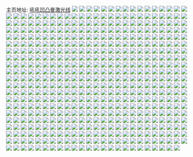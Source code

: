 主页地址: [吼吼凹凸曼激光线](https://weibo.com/u/3820528351) 
![](https://wx4.sinaimg.cn/mw2000/e3b8a2dfly1gfcyjfmqc9j20u0140as3.jpg) 
![](https://wx4.sinaimg.cn/mw2000/e3b8a2dfly1gfbziqoup2g20u00u0h3o.jpg) 
![](https://wx4.sinaimg.cn/mw2000/e3b8a2dfly1gf9d8iaie2j22c62c0hdv.jpg) 
![](https://wx4.sinaimg.cn/mw2000/e3b8a2dfly1gf9d8jh91bj22c02bzkjl.jpg) 
![](https://wx4.sinaimg.cn/mw2000/e3b8a2dfly1gf9d8lx2hxj22c02c04qr.jpg) 
![](https://wx4.sinaimg.cn/mw2000/e3b8a2dfly1gf65b2re4qj20sg0vk782.jpg) 
![](https://wx4.sinaimg.cn/mw2000/e3b8a2dfly1gf3v621fetj20u10u0k46.jpg) 
![](https://wx4.sinaimg.cn/mw2000/e3b8a2dfly1gf3v62khpij20u30u01bj.jpg) 
![](https://wx4.sinaimg.cn/mw2000/e3b8a2dfly1gf3v6340isj20u10u04c5.jpg) 
![](https://wx4.sinaimg.cn/mw2000/e3b8a2dfly1gf3v63ihs5j20u00u1dsb.jpg) 
![](https://wx4.sinaimg.cn/mw2000/e3b8a2dfly1gf3v641lw8j20u00u07ir.jpg) 
![](https://wx4.sinaimg.cn/mw2000/e3b8a2dfly1gf3v64m8k8j20u10u04a5.jpg) 
![](https://wx4.sinaimg.cn/mw2000/e3b8a2dfly1gf3v652xbmj20u00u113r.jpg) 
![](https://wx4.sinaimg.cn/mw2000/e3b8a2dfly1gf3v65h7qjj20u30u0432.jpg) 
![](https://wx4.sinaimg.cn/mw2000/e3b8a2dfly1gf3v61mcxcj20u00u1aik.jpg) 
![](https://wx4.sinaimg.cn/mw2000/e3b8a2dfly1gf0cq295exj22c03407wi.jpg) 
![](https://wx4.sinaimg.cn/mw2000/e3b8a2dfly1gez5yf8qkjj22c0340x6q.jpg) 
![](https://wx4.sinaimg.cn/mw2000/e3b8a2dfly1gez5ykjdqbj22c0340qv6.jpg) 
![](https://wx4.sinaimg.cn/mw2000/e3b8a2dfly1gez5yrge7tj23402c01l0.jpg) 
![](https://wx4.sinaimg.cn/mw2000/e3b8a2dfly1gez5z8drx3j23402c0x6s.jpg) 
![](https://wx4.sinaimg.cn/mw2000/e3b8a2dfly1gez5zkypqvj23402c01l2.jpg) 
![](https://wx4.sinaimg.cn/mw2000/e3b8a2dfly1gez6099k9gj23402c0x6t.jpg) 
![](https://wx4.sinaimg.cn/mw2000/e3b8a2dfly1gez60drjiij23402c0hdu.jpg) 
![](https://wx4.sinaimg.cn/mw2000/e3b8a2dfly1gez5ybkmomj23402c0qv7.jpg) 
![](https://wx4.sinaimg.cn/mw2000/e3b8a2dfly1gez60kq865j22ss23gqv5.jpg) 
![](https://wx4.sinaimg.cn/mw2000/e3b8a2dfly1gevwmp4azlj22c0340hdv.jpg) 
![](https://wx4.sinaimg.cn/mw2000/e3b8a2dfly1gevwms30lbj22c033yb2b.jpg) 
![](https://wx4.sinaimg.cn/mw2000/e3b8a2dfly1gevwmw36zhj22c0340nph.jpg) 
![](https://wx4.sinaimg.cn/mw2000/e3b8a2dfly1gevwmziln7j23402c0npf.jpg) 
![](https://wx4.sinaimg.cn/mw2000/e3b8a2dfly1gevwn2w0gxj23402c0kjo.jpg) 
![](https://wx4.sinaimg.cn/mw2000/e3b8a2dfly1gevwn63x5aj23402c0npf.jpg) 
![](https://wx4.sinaimg.cn/mw2000/e3b8a2dfly1geuihoutkvj227q308e81.jpg) 
![](https://wx4.sinaimg.cn/mw2000/e3b8a2dfly1geuihse1d8j21xq2ky7wi.jpg) 
![](https://wx4.sinaimg.cn/mw2000/e3b8a2dfly1geuihu7wq2j220y2p94qp.jpg) 
![](https://wx4.sinaimg.cn/mw2000/e3b8a2dfly1geuihxcj15j23402c0e82.jpg) 
![](https://wx4.sinaimg.cn/mw2000/e3b8a2dfly1geuihnf8huj21kw16oh43.jpg) 
![](https://wx4.sinaimg.cn/mw2000/e3b8a2dfly1geuihqvb87j23402c0kjm.jpg) 
![](https://wx4.sinaimg.cn/mw2000/e3b8a2dfgy1getoggyof9j21400u0wpw.jpg) 
![](https://wx4.sinaimg.cn/mw2000/e3b8a2dfgy1getogg79hwj21400u0gyd.jpg) 
![](https://wx4.sinaimg.cn/mw2000/e3b8a2dfgy1getogi3bx1j21400u0qdb.jpg) 
![](https://wx4.sinaimg.cn/mw2000/e3b8a2dfgy1getogj3k67j21400u0tl2.jpg) 
![](https://wx4.sinaimg.cn/mw2000/e3b8a2dfly1geq0bl99j4j23402c0u0x.jpg) 
![](https://wx4.sinaimg.cn/mw2000/e3b8a2dfly1geldxes1slj21400u0dyt.jpg) 
![](https://wx4.sinaimg.cn/mw2000/e3b8a2dfly1geldxf59sxj21400u0489.jpg) 
![](https://wx4.sinaimg.cn/mw2000/e3b8a2dfly1geldxfijnaj21430u0qk0.jpg) 
![](https://wx4.sinaimg.cn/mw2000/e3b8a2dfly1geldxecscpj21400u04c7.jpg) 
![](https://wx4.sinaimg.cn/mw2000/e3b8a2dfly1geldxgbuxcj20u0140dqh.jpg) 
![](https://wx4.sinaimg.cn/mw2000/e3b8a2dfly1geldxgs2u2j21400u04cx.jpg) 
![](https://wx4.sinaimg.cn/mw2000/e3b8a2dfly1geldxhq1iij21400u0neq.jpg) 
![](https://wx4.sinaimg.cn/mw2000/e3b8a2dfly1geldxidc8rj21400u0zwb.jpg) 
![](https://wx4.sinaimg.cn/mw2000/e3b8a2dfly1geldxjnt2ij21400u0tli.jpg) 
![](https://wx4.sinaimg.cn/mw2000/e3b8a2dfly1gegsfjplw6j211t11t1kx.jpg) 
![](https://wx4.sinaimg.cn/mw2000/e3b8a2dfly1gegsfwu6pbj20u00u0kjl.jpg) 
![](https://wx4.sinaimg.cn/mw2000/e3b8a2dfly1gegsfo2xpqj22c62c07wj.jpg) 
![](https://wx4.sinaimg.cn/mw2000/e3b8a2dfly1geflawzik0j21s035snpe.jpg) 
![](https://wx4.sinaimg.cn/mw2000/e3b8a2dfly1geflb0jd6rj21s035shdu.jpg) 
![](https://wx4.sinaimg.cn/mw2000/e3b8a2dfly1geflb40z20j21s035snpe.jpg) 
![](https://wx4.sinaimg.cn/mw2000/e3b8a2dfly1geflb5v5esj23402c01kx.jpg) 
![](https://wx4.sinaimg.cn/mw2000/e3b8a2dfly1geflb807poj22c21r17pu.jpg) 
![](https://wx4.sinaimg.cn/mw2000/e3b8a2dfly1geflb9jxwtj23402c01kx.jpg) 
![](https://wx4.sinaimg.cn/mw2000/e3b8a2dfly1geflbbw3lbj21s035su0x.jpg) 
![](https://wx4.sinaimg.cn/mw2000/e3b8a2dfly1geflbewc2bj21s035s7wi.jpg) 
![](https://wx4.sinaimg.cn/mw2000/e3b8a2dfly1geflasy61hj21s035se81.jpg) 
![](https://wx4.sinaimg.cn/mw2000/e3b8a2dfly1gee9bkirohj20u00u0160.jpg) 
![](https://wx4.sinaimg.cn/mw2000/e3b8a2dfgy1gdzejfx0v5j21400u0tj2.jpg) 
![](https://wx4.sinaimg.cn/mw2000/e3b8a2dfgy1gdzejgf2wzj21400u04eg.jpg) 
![](https://wx4.sinaimg.cn/mw2000/e3b8a2dfgy1gdzejgqnt1j21400u0wpn.jpg) 
![](https://wx4.sinaimg.cn/mw2000/e3b8a2dfgy1gdzejhddfhj21400u0gzc.jpg) 
![](https://wx4.sinaimg.cn/mw2000/e3b8a2dfgy1gdzejif70uj20u00u0k0p.jpg) 
![](https://wx4.sinaimg.cn/mw2000/e3b8a2dfgy1gdzejj00y8j20u0140k70.jpg) 
![](https://wx4.sinaimg.cn/mw2000/e3b8a2dfgy1gdzejje3o1j20u0142gyz.jpg) 
![](https://wx4.sinaimg.cn/mw2000/e3b8a2dfgy1gdzejjpsh0j21400u0k0w.jpg) 
![](https://wx4.sinaimg.cn/mw2000/e3b8a2dfgy1gdzejk292uj20u0142gwl.jpg) 
![](https://wx4.sinaimg.cn/mw2000/e3b8a2dfgy1gdzejkkwemj21400u0ait.jpg) 
![](https://wx4.sinaimg.cn/mw2000/e3b8a2dfly1gdtr42c2r7j20yi22o15r.jpg) 
![](https://wx4.sinaimg.cn/mw2000/e3b8a2dfly1gdq624rai1j21yo19s7wk.jpg) 
![](https://wx4.sinaimg.cn/mw2000/e3b8a2dfly1gdq627foa1j22ae1e0e85.jpg) 
![](https://wx4.sinaimg.cn/mw2000/e3b8a2dfly1gdj20q7qp0j22bc3344qp.jpg) 
![](https://wx4.sinaimg.cn/mw2000/e3b8a2dfly1gdj20rtilmj22bc3344qp.jpg) 
![](https://wx4.sinaimg.cn/mw2000/e3b8a2dfly1gdj20soo1hj22bc3341kx.jpg) 
![](https://wx4.sinaimg.cn/mw2000/e3b8a2dfly1gdj20tuf3rj22bc3344qp.jpg) 
![](https://wx4.sinaimg.cn/mw2000/e3b8a2dfly1gdj20pdbrwj22bc3341kx.jpg) 
![](https://wx4.sinaimg.cn/mw2000/e3b8a2dfly1gdj20uwuibj22bc3344qp.jpg) 
![](https://wx4.sinaimg.cn/mw2000/e3b8a2dfly1gdj20vv453j22bc3341kx.jpg) 
![](https://wx4.sinaimg.cn/mw2000/e3b8a2dfly1gdj20x6ux3j22bc3344qp.jpg) 
![](https://wx4.sinaimg.cn/mw2000/e3b8a2dfly1gdj20y6mrvj22bc3344qp.jpg) 
![](https://wx4.sinaimg.cn/mw2000/e3b8a2dfly1gdj2103ex6j22bc3334qp.jpg) 
![](https://wx4.sinaimg.cn/mw2000/e3b8a2dfly1gdgxcia900j21yg2lvu0x.jpg) 
![](https://wx4.sinaimg.cn/mw2000/e3b8a2dfly1gdecv8i1ifj21r2340b2a.jpg) 
![](https://wx4.sinaimg.cn/mw2000/e3b8a2dfly1gdecv9z5qvj21r2340u0x.jpg) 
![](https://wx4.sinaimg.cn/mw2000/e3b8a2dfly1gdeb4pbkm9j20u01vitlj.jpg) 
![](https://wx4.sinaimg.cn/mw2000/e3b8a2dfly1gdeb4olum7j20yi1jyx19.jpg) 
![](https://wx4.sinaimg.cn/mw2000/e3b8a2dfly1gdb5if5sp9j22c0340x6q.jpg) 
![](https://wx4.sinaimg.cn/mw2000/e3b8a2dfly1gdb5ige8knj22801o0kh3.jpg) 
![](https://wx4.sinaimg.cn/mw2000/e3b8a2dfly1gd8cosu7dtj22dq2dqhdt.jpg) 
![](https://wx4.sinaimg.cn/mw2000/e3b8a2dfly1gd1w1f9277j20yi10ytvf.jpg) 
![](https://wx4.sinaimg.cn/mw2000/e3b8a2dfly1gcycnef6igj21c00u01l1.jpg) 
![](https://wx4.sinaimg.cn/mw2000/e3b8a2dfly1gcrfcles4dj20yi1k6k1h.jpg) 
![](https://wx4.sinaimg.cn/mw2000/e3b8a2dfly1gcrfcluf74j20yi1k5akj.jpg) 
![](https://wx4.sinaimg.cn/mw2000/e3b8a2dfly1gcrfcm71jtj216o1xdqni.jpg) 
![](https://wx4.sinaimg.cn/mw2000/e3b8a2dfly1gcqcimbqgnj21kw11x7wh.jpg) 
![](https://wx4.sinaimg.cn/mw2000/e3b8a2dfly1gcowfy0np4j21b92c0tyf.jpg) 
![](https://wx4.sinaimg.cn/mw2000/e3b8a2dfly1gcowfz5rx2j22lw4moqv6.jpg) 
![](https://wx4.sinaimg.cn/mw2000/e3b8a2dfly1gcowg0746oj21r2340x6p.jpg) 
![](https://wx4.sinaimg.cn/mw2000/e3b8a2dfly1gcowg18g4dj21r2340npd.jpg) 
![](https://wx4.sinaimg.cn/mw2000/e3b8a2dfly1gcowg2l1f4j21o0280hdu.jpg) 
![](https://wx4.sinaimg.cn/mw2000/e3b8a2dfly1gcowg3b5zxj21r0340u0x.jpg) 
![](https://wx4.sinaimg.cn/mw2000/e3b8a2dfly1gcowg3wvv3j21b92c0qu6.jpg) 
![](https://wx4.sinaimg.cn/mw2000/e3b8a2dfly1gcowg55ytpj21jq2r3e81.jpg) 
![](https://wx4.sinaimg.cn/mw2000/e3b8a2dfly1gcowg62p5gj21qy340x6p.jpg) 
![](https://wx4.sinaimg.cn/mw2000/e3b8a2dfly1gcmup7wztjj21q80u0tr5.jpg) 
![](https://wx4.sinaimg.cn/mw2000/e3b8a2dfly1gcmup7g80pj21q80u0ndr.jpg) 
![](https://wx4.sinaimg.cn/mw2000/e3b8a2dfly1gc9z65yxpzj22ae1e0u10.jpg) 
![](https://wx4.sinaimg.cn/mw2000/e3b8a2dfly1gc9wznzwmuj20gp09itaa.jpg) 
![](https://wx4.sinaimg.cn/mw2000/e3b8a2dfly1gc9wznr2asj20s2162jud.jpg) 
![](https://wx4.sinaimg.cn/mw2000/e3b8a2dfly1gc9r0vmxgjj20y60y6gr4.jpg) 
![](https://wx4.sinaimg.cn/mw2000/e3b8a2dfly1gc59lsbo8tj20tz0tzh96.jpg) 
![](https://wx4.sinaimg.cn/mw2000/e3b8a2dfly1gc1yl0j4ihj22c02c0qv5.jpg) 
![](https://wx4.sinaimg.cn/mw2000/e3b8a2dfly1gc1yl1cqgoj22c02c0npd.jpg) 
![](https://wx4.sinaimg.cn/mw2000/e3b8a2dfly1gc1yl2kxc3j22c02c0u0x.jpg) 
![](https://wx4.sinaimg.cn/mw2000/e3b8a2dfly1gc1yl4h376j22c02c0hdu.jpg) 
![](https://wx4.sinaimg.cn/mw2000/e3b8a2dfly1gc1yl5t2idj22c02c0npd.jpg) 
![](https://wx4.sinaimg.cn/mw2000/e3b8a2dfly1gc1ykz2i7ej22c02c0b29.jpg) 
![](https://wx4.sinaimg.cn/mw2000/e3b8a2dfly1gc1yl74k4lj22c02c0kjl.jpg) 
![](https://wx4.sinaimg.cn/mw2000/e3b8a2dfly1gc1yl80644j22c02c0qv5.jpg) 
![](https://wx4.sinaimg.cn/mw2000/e3b8a2dfly1gc1yl8t5yzj22c02c04qp.jpg) 
![](https://wx4.sinaimg.cn/mw2000/e3b8a2dfly1gbzhorfawdj20v10v1dnz.jpg) 
![](https://wx4.sinaimg.cn/mw2000/e3b8a2dfly1gbydt06y8hj20yi0efadd.jpg) 
![](https://wx4.sinaimg.cn/mw2000/e3b8a2dfly1gbydszqyexj20u00u076q.jpg) 
![](https://wx4.sinaimg.cn/mw2000/e3b8a2dfly1gbw946e6wfj20u00u0wny.jpg) 
![](https://wx4.sinaimg.cn/mw2000/e3b8a2dfly1gblqfmqjh5j208c07xweq.jpg) 
![](https://wx4.sinaimg.cn/mw2000/e3b8a2dfly1gb7mhube68j220f20fb29.jpg) 
![](https://wx4.sinaimg.cn/mw2000/e3b8a2dfly1gb7mhsvgxzj22om2omu0y.jpg) 
![](https://wx4.sinaimg.cn/mw2000/e3b8a2dfly1gb7mhwf02aj22ol2olkjn.jpg) 
![](https://wx4.sinaimg.cn/mw2000/e3b8a2dfly1gb7mhy6sydj22om2om7wi.jpg) 
![](https://wx4.sinaimg.cn/mw2000/e3b8a2dfly1gb7mhzfanbj21st1stb29.jpg) 
![](https://wx4.sinaimg.cn/mw2000/e3b8a2dfly1gb7mi0wjefj2255255kjl.jpg) 
![](https://wx4.sinaimg.cn/mw2000/e3b8a2dfly1gb7mi35jjoj22om2omqv6.jpg) 
![](https://wx4.sinaimg.cn/mw2000/e3b8a2dfly1gb7mi4jr7nj229c29c7wi.jpg) 
![](https://wx4.sinaimg.cn/mw2000/e3b8a2dfly1gb7mi5xhcvj22ot2otnpe.jpg) 
![](https://wx4.sinaimg.cn/mw2000/e3b8a2dfly1gb4krgv6mpj20dw0dwgn1.jpg) 
![](https://wx4.sinaimg.cn/mw2000/e3b8a2dfgy1gaqhm6serbj23402c0qv7.jpg) 
![](https://wx4.sinaimg.cn/mw2000/e3b8a2dfgy1gaqhm8rke2j22c0340u0z.jpg) 
![](https://wx4.sinaimg.cn/mw2000/e3b8a2dfgy1gaqhmareb2j23402c0kjn.jpg) 
![](https://wx4.sinaimg.cn/mw2000/e3b8a2dfgy1gaqhmcrqbyj23402c0e84.jpg) 
![](https://wx4.sinaimg.cn/mw2000/e3b8a2dfgy1gajhse5zn5j21zk1zku14.jpg) 
![](https://wx4.sinaimg.cn/mw2000/e3b8a2dfgy1gajhszmdr4j2286286kjo.jpg) 
![](https://wx4.sinaimg.cn/mw2000/e3b8a2dfgy1gailjsvi0bj21000o07di.jpg) 
![](https://wx4.sinaimg.cn/mw2000/e3b8a2dfgy1gagd2revfoj221j1j74qp.jpg) 
![](https://wx4.sinaimg.cn/mw2000/e3b8a2dfgy1gagd2wlpdqj23402c0npf.jpg) 
![](https://wx4.sinaimg.cn/mw2000/e3b8a2dfgy1gagd35oveaj23402c0b2a.jpg) 
![](https://wx4.sinaimg.cn/mw2000/e3b8a2dfgy1gagd2q1c8uj20yi1a1jxt.jpg) 
![](https://wx4.sinaimg.cn/mw2000/e3b8a2dfgy1gagd3ayt8zj228c2z5x6p.jpg) 
![](https://wx4.sinaimg.cn/mw2000/e3b8a2dfgy1gagd3bu9hwj20yi1a1gsl.jpg) 
![](https://wx4.sinaimg.cn/mw2000/e3b8a2dfgy1gagd2o4ydkj23402c04qr.jpg) 
![](https://wx4.sinaimg.cn/mw2000/e3b8a2dfgy1gagd3k02u0j22c0340kjo.jpg) 
![](https://wx4.sinaimg.cn/mw2000/e3b8a2dfgy1gagd3phkavj23402c0x6q.jpg) 
![](https://wx4.sinaimg.cn/mw2000/e3b8a2dfgy1gab9lz7ojoj22c02c04qp.jpg) 
![](https://wx4.sinaimg.cn/mw2000/e3b8a2dfgy1gab9m0mdj6j20fs0fvt8m.jpg) 
![](https://wx4.sinaimg.cn/mw2000/e3b8a2dfgy1gab9m6grrtj22c02c01ky.jpg) 
![](https://wx4.sinaimg.cn/mw2000/e3b8a2dfgy1gab9mlymizj22c02c0e82.jpg) 
![](https://wx4.sinaimg.cn/mw2000/e3b8a2dfgy1gab9mmwalkj20a60a6glf.jpg) 
![](https://wx4.sinaimg.cn/mw2000/e3b8a2dfgy1gab9loo9wsj22c02c0hdt.jpg) 
![](https://wx4.sinaimg.cn/mw2000/e3b8a2dfgy1gab9n3e7f3j2290290npd.jpg) 
![](https://wx4.sinaimg.cn/mw2000/e3b8a2dfgy1gab9n4dn2aj20fs0fvt8m.jpg) 
![](https://wx4.sinaimg.cn/mw2000/e3b8a2dfgy1gab9nfnc0hj21sm1smhdt.jpg) 
![](https://wx4.sinaimg.cn/mw2000/e3b8a2dfgy1ga9dzbwe1kj21a11a11it.jpg) 
![](https://wx4.sinaimg.cn/mw2000/e3b8a2dfgy1ga9dzdo5rjj219s19sx1r.jpg) 
![](https://wx4.sinaimg.cn/mw2000/e3b8a2dfgy1ga8av70xklj20rs31gqv7.jpg) 
![](https://wx4.sinaimg.cn/mw2000/e3b8a2dfgy1ga8avdky50j20rs247hdu.jpg) 
![](https://wx4.sinaimg.cn/mw2000/e3b8a2dfgy1ga8avljep7j20rs3dnhdw.jpg) 
![](https://wx4.sinaimg.cn/mw2000/e3b8a2dfgy1ga8avp0zpgj23402c0u0y.jpg) 
![](https://wx4.sinaimg.cn/mw2000/e3b8a2dfgy1ga8avrqovbj22c034q1kz.jpg) 
![](https://wx4.sinaimg.cn/mw2000/e3b8a2dfgy1ga8avuhk3tj22rk22o1ky.jpg) 
![](https://wx4.sinaimg.cn/mw2000/e3b8a2dfgy1ga8avwupc4j20rs2474qq.jpg) 
![](https://wx4.sinaimg.cn/mw2000/e3b8a2dfgy1ga8avywrcej20rs27q1ky.jpg) 
![](https://wx4.sinaimg.cn/mw2000/e3b8a2dfgy1ga8aw1966vj23402c0e82.jpg) 
![](https://wx4.sinaimg.cn/mw2000/e3b8a2dfgy1ga5y7y0ihaj21mc1mc4ha.jpg) 
![](https://wx4.sinaimg.cn/mw2000/e3b8a2dfgy1ga5y7w6kvrj21mc1mcnl5.jpg) 
![](https://wx4.sinaimg.cn/mw2000/e3b8a2dfgy1ga5hvkktk6j21mb1mb4qp.jpg) 
![](https://wx4.sinaimg.cn/mw2000/e3b8a2dfgy1ga5hvlf9w7j21mb1mbx36.jpg) 
![](https://wx4.sinaimg.cn/mw2000/e3b8a2dfgy1ga5hvji6zjj21mc1mcb02.jpg) 
![](https://wx4.sinaimg.cn/mw2000/e3b8a2dfgy1ga5hvm1oloj20yi0yi7ak.jpg) 
![](https://wx4.sinaimg.cn/mw2000/e3b8a2dfgy1g9zkhskk7fj23402c0hdv.jpg) 
![](https://wx4.sinaimg.cn/mw2000/e3b8a2dfgy1g9zkhwjpzej23402c0kjn.jpg) 
![](https://wx4.sinaimg.cn/mw2000/e3b8a2dfgy1g9zki1qspyj23402c0hdv.jpg) 
![](https://wx4.sinaimg.cn/mw2000/e3b8a2dfgy1g9zki6jk5sj23402c0e83.jpg) 
![](https://wx4.sinaimg.cn/mw2000/e3b8a2dfgy1g9zkhnx315j23402c0hdv.jpg) 
![](https://wx4.sinaimg.cn/mw2000/e3b8a2dfgy1g9zki9u5svj23402c0kjn.jpg) 
![](https://wx4.sinaimg.cn/mw2000/e3b8a2dfgy1g9s0rscq4ij227l2y47wi.jpg) 
![](https://wx4.sinaimg.cn/mw2000/e3b8a2dfgy1g9s0ruzkloj23402c0hdu.jpg) 
![](https://wx4.sinaimg.cn/mw2000/e3b8a2dfgy1g9s0rq8naoj21qi2bcnpd.jpg) 
![](https://wx4.sinaimg.cn/mw2000/e3b8a2dfgy1g9s0rxt4uqj23402c07wj.jpg) 
![](https://wx4.sinaimg.cn/mw2000/e3b8a2dfgy1g9s0rysw60j21ml17ynee.jpg) 
![](https://wx4.sinaimg.cn/mw2000/e3b8a2dfgy1g9s0s1z5quj23402c0npg.jpg) 
![](https://wx4.sinaimg.cn/mw2000/e3b8a2dfgy1g9qu3upeasj23402c0hdu.jpg) 
![](https://wx4.sinaimg.cn/mw2000/e3b8a2dfgy1g9qu3y75w6j23402c0qv6.jpg) 
![](https://wx4.sinaimg.cn/mw2000/e3b8a2dfgy1g9qu4b526kj23402c0npe.jpg) 
![](https://wx4.sinaimg.cn/mw2000/e3b8a2dfgy1g9qu4il0lwj23402c0npe.jpg) 
![](https://wx4.sinaimg.cn/mw2000/e3b8a2dfgy1g9qu3rp2amj23402c0qv5.jpg) 
![](https://wx4.sinaimg.cn/mw2000/e3b8a2dfgy1g9qu4o3hvij23402c0b2b.jpg) 
![](https://wx4.sinaimg.cn/mw2000/e3b8a2dfgy1g9qu4wbnc6j23402c0hdu.jpg) 
![](https://wx4.sinaimg.cn/mw2000/e3b8a2dfgy1g9qu52p2u0j23402c07wi.jpg) 
![](https://wx4.sinaimg.cn/mw2000/e3b8a2dfgy1g9qu5ay3kij23402c04qr.jpg) 
![](https://wx4.sinaimg.cn/mw2000/e3b8a2dfgy1g9ogefklqhj22c0340x6r.jpg) 
![](https://wx4.sinaimg.cn/mw2000/e3b8a2dfgy1g9ogehdid9j228r2zoe81.jpg) 
![](https://wx4.sinaimg.cn/mw2000/e3b8a2dfgy1g9ly5btglvj217y1mle3h.jpg) 
![](https://wx4.sinaimg.cn/mw2000/e3b8a2dfgy1g9hmhvwj8mj23402c0b2a.jpg) 
![](https://wx4.sinaimg.cn/mw2000/e3b8a2dfgy1g9hmhzly2aj22c0340hdu.jpg) 
![](https://wx4.sinaimg.cn/mw2000/e3b8a2dfgy1g9hmi1vtz6j23402bv1ky.jpg) 
![](https://wx4.sinaimg.cn/mw2000/e3b8a2dfgy1g9hmi938tlj23402bsqvb.jpg) 
![](https://wx4.sinaimg.cn/mw2000/e3b8a2dfgy1g9hmhrzxakj23402c0npe.jpg) 
![](https://wx4.sinaimg.cn/mw2000/e3b8a2dfgy1g9hmijnp4qj23402bc4qq.jpg) 
![](https://wx4.sinaimg.cn/mw2000/e3b8a2dfgy1g9hmirhcnmj23402c0npf.jpg) 
![](https://wx4.sinaimg.cn/mw2000/e3b8a2dfgy1g9hmixwiyfj23402c0qv6.jpg) 
![](https://wx4.sinaimg.cn/mw2000/e3b8a2dfgy1g9hmj68gpzj23402c04qr.jpg) 
![](https://wx4.sinaimg.cn/mw2000/e3b8a2dfgy1g9hmjbmqafj22462ti4qq.jpg) 
![](https://wx4.sinaimg.cn/mw2000/e3b8a2dfgy1g9ggfyje9zj22c0340e86.jpg) 
![](https://wx4.sinaimg.cn/mw2000/e3b8a2dfgy1g9ggg2mp4pj23402c0e81.jpg) 
![](https://wx4.sinaimg.cn/mw2000/e3b8a2dfgy1g9ggio27sdj22c03404qu.jpg) 
![](https://wx4.sinaimg.cn/mw2000/e3b8a2dfgy1g9ggioxcelj21430u2n1k.jpg) 
![](https://wx4.sinaimg.cn/mw2000/e3b8a2dfgy1g9ggfgfstxj20qx0qxaef.jpg) 
![](https://wx4.sinaimg.cn/mw2000/e3b8a2dfgy1g9ggipypoqj20yi1a1dsp.jpg) 
![](https://wx4.sinaimg.cn/mw2000/e3b8a2dfgy1g9ggitkuddj22c0340hdu.jpg) 
![](https://wx4.sinaimg.cn/mw2000/e3b8a2dfgy1g9ggivehlrj22c0340hdt.jpg) 
![](https://wx4.sinaimg.cn/mw2000/e3b8a2dfgy1g9ggiy7y70j22c0340b2a.jpg) 
![](https://wx4.sinaimg.cn/mw2000/e3b8a2dfgy1g9et4dyk0aj21mb1mbttn.jpg) 
![](https://wx4.sinaimg.cn/mw2000/e3b8a2dfgy1g9e0yo26c6j21ml17xb29.jpg) 
![](https://wx4.sinaimg.cn/mw2000/e3b8a2dfgy1g9e0yperxhj21mc1mchdt.jpg) 
![](https://wx4.sinaimg.cn/mw2000/e3b8a2dfgy1g9cq7u1gj0j21ml17yh62.jpg) 
![](https://wx4.sinaimg.cn/mw2000/e3b8a2dfgy1g9cq7v9v3kj225q1mbnpd.jpg) 
![](https://wx4.sinaimg.cn/mw2000/e3b8a2dfgy1g9cq7wgbjoj21ml17xh7n.jpg) 
![](https://wx4.sinaimg.cn/mw2000/e3b8a2dfgy1g94zwvry7zj20v90vmn4i.jpg) 
![](https://wx4.sinaimg.cn/mw2000/e3b8a2dfgy1g917rp384cj22c0340b2g.jpg) 
![](https://wx4.sinaimg.cn/mw2000/e3b8a2dfgy1g8qplq69dtj22c62c0kjl.jpg) 
![](https://wx4.sinaimg.cn/mw2000/e3b8a2dfgy1g8qplnvyfij22c02bz4qp.jpg) 
![](https://wx4.sinaimg.cn/mw2000/e3b8a2dfgy1g8qplsggloj22c62c01kx.jpg) 
![](https://wx4.sinaimg.cn/mw2000/e3b8a2dfgy1g8qplum921j229f29a4qp.jpg) 
![](https://wx4.sinaimg.cn/mw2000/e3b8a2dfgy1g8qplwijh6j2201200qs6.jpg) 
![](https://wx4.sinaimg.cn/mw2000/e3b8a2dfgy1g8qplyorr4j22c62c0kjl.jpg) 
![](https://wx4.sinaimg.cn/mw2000/e3b8a2dfgy1g8px3jthwdj20p10isdjf.jpg) 
![](https://wx4.sinaimg.cn/mw2000/e3b8a2dfgy1g8px3qdaw8j23402bgu12.jpg) 
![](https://wx4.sinaimg.cn/mw2000/e3b8a2dfgy1g8px3t3o0wj23402c0b2a.jpg) 
![](https://wx4.sinaimg.cn/mw2000/e3b8a2dfgy1g8px3w7nbyj23402c0e81.jpg) 
![](https://wx4.sinaimg.cn/mw2000/e3b8a2dfgy1g8px3ynma8j23402c0x6p.jpg) 
![](https://wx4.sinaimg.cn/mw2000/e3b8a2dfgy1g8px3z5pz3j20pg0j3q5i.jpg) 
![](https://wx4.sinaimg.cn/mw2000/e3b8a2dfgy1g8px41ss9oj23402c0qv6.jpg) 
![](https://wx4.sinaimg.cn/mw2000/e3b8a2dfgy1g8px466pjzj23402c0x6p.jpg) 
![](https://wx4.sinaimg.cn/mw2000/e3b8a2dfgy1g8px44024wj23402c0x6p.jpg) 
![](https://wx4.sinaimg.cn/mw2000/e3b8a2dfgy1g8orlfa9eej20u00u04mp.jpg) 
![](https://wx4.sinaimg.cn/mw2000/e3b8a2dfgy1g8hsmldw9oj20yi1a07cl.jpg) 
![](https://wx4.sinaimg.cn/mw2000/e3b8a2dfgy1g8hsmk5pdbj20yi0yi0zx.jpg) 
![](https://wx4.sinaimg.cn/mw2000/e3b8a2dfgy1g7wypgyrzzj20rs48rb2a.jpg) 
![](https://wx4.sinaimg.cn/mw2000/e3b8a2dfgy1g7wypin5kxj20rs3d8b29.jpg) 
![](https://wx4.sinaimg.cn/mw2000/e3b8a2dfgy1g7wypl4gwrj20rs2w71ky.jpg) 
![](https://wx4.sinaimg.cn/mw2000/e3b8a2dfgy1g7wypo6xb7j20rs3cakjg.jpg) 
![](https://wx4.sinaimg.cn/mw2000/e3b8a2dfgy1g7wypf91myj20rs3c9npd.jpg) 
![](https://wx4.sinaimg.cn/mw2000/e3b8a2dfgy1g7wypvz3w6j20rs57jqv7.jpg) 
![](https://wx4.sinaimg.cn/mw2000/e3b8a2dfgy1g7fnjdbojbj20rs2f87wh.jpg) 
![](https://wx4.sinaimg.cn/mw2000/e3b8a2dfgy1g7bxvrqx1aj22c02c0u0y.jpg) 
![](https://wx4.sinaimg.cn/mw2000/e3b8a2dfly1g6kck4dmg0j234022okjl.jpg) 
![](https://wx4.sinaimg.cn/mw2000/e3b8a2dfly1g6kck5v41ij2334222e81.jpg) 
![](https://wx4.sinaimg.cn/mw2000/e3b8a2dfly1g6kck34ymhj24mo334b2d.jpg) 
![](https://wx4.sinaimg.cn/mw2000/e3b8a2dfly1g6kck7sy35j24mo334b2d.jpg) 
![](https://wx4.sinaimg.cn/mw2000/e3b8a2dfly1g6ejulx4afj23402c0hdt.jpg) 
![](https://wx4.sinaimg.cn/mw2000/e3b8a2dfly1g686hg7o12j23402c04qr.jpg) 
![](https://wx4.sinaimg.cn/mw2000/e3b8a2dfly1g686hf51jrj23402c04qr.jpg) 
![](https://wx4.sinaimg.cn/mw2000/e3b8a2dfly1g686hgsztvj21ml17y4p3.jpg) 
![](https://wx4.sinaimg.cn/mw2000/e3b8a2dfly1g67ebwvkqmj23402c0x6q.jpg) 
![](https://wx4.sinaimg.cn/mw2000/e3b8a2dfly1g67ec46w4zj23402c0kjm.jpg) 
![](https://wx4.sinaimg.cn/mw2000/e3b8a2dfly1g67ec91cyuj23402c0qv5.jpg) 
![](https://wx4.sinaimg.cn/mw2000/e3b8a2dfly1g67eceur80j22c03404qq.jpg) 
![](https://wx4.sinaimg.cn/mw2000/e3b8a2dfly1g67eboy9ayj225s2vw4qp.jpg) 
![](https://wx4.sinaimg.cn/mw2000/e3b8a2dfly1g67ecj8snej22u224fe81.jpg) 
![](https://wx4.sinaimg.cn/mw2000/e3b8a2dfly1g67ecqlacej23402c0qv6.jpg) 
![](https://wx4.sinaimg.cn/mw2000/e3b8a2dfly1g67ecyc6opj23402c0u0y.jpg) 
![](https://wx4.sinaimg.cn/mw2000/e3b8a2dfly1g67ed5wrntj23402c0npe.jpg) 
![](https://wx4.sinaimg.cn/mw2000/e3b8a2dfly1g61p0krh8bj22801o07ss.jpg) 
![](https://wx4.sinaimg.cn/mw2000/e3b8a2dfly1g61p0lmrivj22c0340kjl.jpg) 
![](https://wx4.sinaimg.cn/mw2000/e3b8a2dfly1g61p0mhaoxj23402c07wi.jpg) 
![](https://wx4.sinaimg.cn/mw2000/e3b8a2dfly1g61p0n4qmpj23402c0qv5.jpg) 
![](https://wx4.sinaimg.cn/mw2000/e3b8a2dfly1g5y3h5hw2vj234022o4qp.jpg) 
![](https://wx4.sinaimg.cn/mw2000/e3b8a2dfly1g5y3h7m1dqj21a70ur434.jpg) 
![](https://wx4.sinaimg.cn/mw2000/e3b8a2dfly1g5y3he7f55j234022o1kx.jpg) 
![](https://wx4.sinaimg.cn/mw2000/e3b8a2dfly1g5y3gybiifj234022kkjm.jpg) 
![](https://wx4.sinaimg.cn/mw2000/e3b8a2dfgy1g5vykho3o6j21xg1g4dyq.jpg) 
![](https://wx4.sinaimg.cn/mw2000/e3b8a2dfgy1g5sobuvlzwj22c03401ky.jpg) 
![](https://wx4.sinaimg.cn/mw2000/e3b8a2dfgy1g5soayrww7j23402c0b2a.jpg) 
![](https://wx4.sinaimg.cn/mw2000/e3b8a2dfgy1g5socpfuqaj23402c0x6p.jpg) 
![](https://wx4.sinaimg.cn/mw2000/e3b8a2dfgy1g5sp2uehqfj22c0340b2a.jpg) 
![](https://wx4.sinaimg.cn/mw2000/e3b8a2dfly1g5sp30dppej22c03401ky.jpg) 
![](https://wx4.sinaimg.cn/mw2000/e3b8a2dfly1g5sp34kv8sj22372s9e81.jpg) 
![](https://wx4.sinaimg.cn/mw2000/e3b8a2dfly1g5reui5jn7j234033ye83.jpg) 
![](https://wx4.sinaimg.cn/mw2000/e3b8a2dfly1g5ls15u5uaj22c02c0qv1.jpg) 
![](https://wx4.sinaimg.cn/mw2000/e3b8a2dfly1g5ls16fnxyj22c02c0e13.jpg) 
![](https://wx4.sinaimg.cn/mw2000/e3b8a2dfly1g5ls13g392j22c02c0npd.jpg) 
![](https://wx4.sinaimg.cn/mw2000/e3b8a2dfly1g5ls170ocgj21je1jd4hz.jpg) 
![](https://wx4.sinaimg.cn/mw2000/e3b8a2dfly1g5ls18n9u4j222i22i7wj.jpg) 
![](https://wx4.sinaimg.cn/mw2000/e3b8a2dfly1g5ls194gdjj210m10mal1.jpg) 
![](https://wx4.sinaimg.cn/mw2000/e3b8a2dfly1g5ls19ldntj22c02c04ix.jpg) 
![](https://wx4.sinaimg.cn/mw2000/e3b8a2dfly1g5ls1a53etj22c02c07kq.jpg) 
![](https://wx4.sinaimg.cn/mw2000/e3b8a2dfly1g5ls1ayejgj22c02c0x3s.jpg) 
![](https://wx4.sinaimg.cn/mw2000/e3b8a2dfly1g5j9f4lz3tj233z22oqv5.jpg) 
![](https://wx4.sinaimg.cn/mw2000/e3b8a2dfly1g5j9f5gwghj234022k4qp.jpg) 
![](https://wx4.sinaimg.cn/mw2000/e3b8a2dfly1g5j9f6px3pj233z22j7wh.jpg) 
![](https://wx4.sinaimg.cn/mw2000/e3b8a2dfly1g5i7v82jroj24mo334qv7.jpg) 
![](https://wx4.sinaimg.cn/mw2000/e3b8a2dfly1g5i7vaxcjsj22oq1s6x4t.jpg) 
![](https://wx4.sinaimg.cn/mw2000/e3b8a2dfly1g5i7vl1ma5j24mo334x6r.jpg) 
![](https://wx4.sinaimg.cn/mw2000/e3b8a2dfly1g5i7vp5tjqj234022oe81.jpg) 
![](https://wx4.sinaimg.cn/mw2000/e3b8a2dfly1g5i7wq9zxej24mo3341l3.jpg) 
![](https://wx4.sinaimg.cn/mw2000/e3b8a2dfly1g5i7wuv3jnj22xq1yekjl.jpg) 
![](https://wx4.sinaimg.cn/mw2000/e3b8a2dfly1g5i7x8qf2ej24mo3344qt.jpg) 
![](https://wx4.sinaimg.cn/mw2000/e3b8a2dfly1g5i7xib992j234022o1kz.jpg) 
![](https://wx4.sinaimg.cn/mw2000/e3b8a2dfly1g5i7uxtsm6j24mo3347wl.jpg) 
![](https://wx4.sinaimg.cn/mw2000/e3b8a2dfly1g5h3zkxvoej21kw1kwdl9.jpg) 
![](https://wx4.sinaimg.cn/mw2000/e3b8a2dfly1g5h3zlptbuj21kw1kwwkn.jpg) 
![](https://wx4.sinaimg.cn/mw2000/e3b8a2dfly1g5h3zkao80j21kw1kwtgr.jpg) 
![](https://wx4.sinaimg.cn/mw2000/e3b8a2dfly1g5go635nppj22c02c0e82.jpg) 
![](https://wx4.sinaimg.cn/mw2000/e3b8a2dfly1g5go68vv59j22c02c07wi.jpg) 
![](https://wx4.sinaimg.cn/mw2000/e3b8a2dfly1g5go5wqlxyj22c02c0qv6.jpg) 
![](https://wx4.sinaimg.cn/mw2000/e3b8a2dfly1g5go6eto07j22c02c0b2a.jpg) 
![](https://wx4.sinaimg.cn/mw2000/e3b8a2dfly1g5ftz6dyfwj20ty0u04qp.jpg) 
![](https://wx4.sinaimg.cn/mw2000/e3b8a2dfgy1g4s1mwqqz0j22c03401ky.jpg) 
![](https://wx4.sinaimg.cn/mw2000/e3b8a2dfgy1g4s1myw0hjj22c03401ky.jpg) 
![](https://wx4.sinaimg.cn/mw2000/e3b8a2dfgy1g4s1n12ujlj23402c07wi.jpg) 
![](https://wx4.sinaimg.cn/mw2000/e3b8a2dfgy1g4s1n4b4b1j23402c0x6p.jpg) 
![](https://wx4.sinaimg.cn/mw2000/e3b8a2dfgy1g4s1n7ytfcj23402c07wi.jpg) 
![](https://wx4.sinaimg.cn/mw2000/e3b8a2dfgy1g4s1nd5etyj23402c07wi.jpg) 
![](https://wx4.sinaimg.cn/mw2000/e3b8a2dfgy1g421us6wgvj22im1vy4qr.jpg) 
![](https://wx4.sinaimg.cn/mw2000/e3b8a2dfgy1g421vhzqvsj22c0340b2c.jpg) 
![](https://wx4.sinaimg.cn/mw2000/e3b8a2dfgy1g421u8o7rwj22sr23lkjn.jpg) 
![](https://wx4.sinaimg.cn/mw2000/e3b8a2dfgy1g421w022q4j2294306u0y.jpg) 
![](https://wx4.sinaimg.cn/mw2000/e3b8a2dfgy1g421wjzla5j233o2brhdv.jpg) 
![](https://wx4.sinaimg.cn/mw2000/e3b8a2dfgy1g421x3z704j22p720wu0y.jpg) 
![](https://wx4.sinaimg.cn/mw2000/e3b8a2dfgy1g3uzglp46yj22c0340kjm.jpg) 
![](https://wx4.sinaimg.cn/mw2000/e3b8a2dfgy1g3uzgshck8j223y2t71ky.jpg) 
![](https://wx4.sinaimg.cn/mw2000/e3b8a2dfgy1g3uzgxqfajj20km0fh0vr.jpg) 
![](https://wx4.sinaimg.cn/mw2000/e3b8a2dfgy1g3uzggfn0aj23402c0hdv.jpg) 
![](https://wx4.sinaimg.cn/mw2000/e3b8a2dfgy1g3qqlrofv0j22bc2vokjl.jpg) 
![](https://wx4.sinaimg.cn/mw2000/e3b8a2dfgy1g3f12ouwelj226p2wvb29.jpg) 
![](https://wx4.sinaimg.cn/mw2000/e3b8a2dfgy1g3f12rbwoyj22c0340e83.jpg) 
![](https://wx4.sinaimg.cn/mw2000/e3b8a2dfgy1g3f12sm94mj22c033ye81.jpg) 
![](https://wx4.sinaimg.cn/mw2000/e3b8a2dfgy1g3f12ttge0j23402c0e81.jpg) 
![](https://wx4.sinaimg.cn/mw2000/e3b8a2dfgy1g3f12vt9xnj22l41xq7wj.jpg) 
![](https://wx4.sinaimg.cn/mw2000/e3b8a2dfgy1g3f12n01exj23402c0kjm.jpg) 
![](https://wx4.sinaimg.cn/mw2000/e3b8a2dfgy1g3f12xy5ibj233z2c1qv6.jpg) 
![](https://wx4.sinaimg.cn/mw2000/e3b8a2dfgy1g3f130mudgj21x32k2u0y.jpg) 
![](https://wx4.sinaimg.cn/mw2000/e3b8a2dfgy1g3f132o5ltj224r2ube82.jpg) 
![](https://wx4.sinaimg.cn/mw2000/e3b8a2dfgy1g3cl8npnwqj23402c07wi.jpg) 
![](https://wx4.sinaimg.cn/mw2000/e3b8a2dfgy1g3cl8owcbhj22c0340e81.jpg) 
![](https://wx4.sinaimg.cn/mw2000/e3b8a2dfgy1g3cl8m0sqhj22c0340kjl.jpg) 
![](https://wx4.sinaimg.cn/mw2000/e3b8a2dfgy1g3cl8q6d7bj227r2y9npd.jpg) 
![](https://wx4.sinaimg.cn/mw2000/e3b8a2dfgy1g3cl8r6vhsj22am328e81.jpg) 
![](https://wx4.sinaimg.cn/mw2000/e3b8a2dfgy1g3cl8s6kpuj22c033ynpd.jpg) 
![](https://wx4.sinaimg.cn/mw2000/e3b8a2dfgy1g3cl8tgiwuj23402c0kjm.jpg) 
![](https://wx4.sinaimg.cn/mw2000/e3b8a2dfgy1g3cl8v52doj22c0340hdv.jpg) 
![](https://wx4.sinaimg.cn/mw2000/e3b8a2dfgy1g3cl8wn97fj23402c0x6p.jpg) 
![](https://wx4.sinaimg.cn/mw2000/e3b8a2dfgy1g3a4d7nq2pj21400u01j0.jpg) 
![](https://wx4.sinaimg.cn/mw2000/e3b8a2dfgy1g3a4d93p7jj21400u04qp.jpg) 
![](https://wx4.sinaimg.cn/mw2000/e3b8a2dfgy1g3a4db6kbpj22c03407wh.jpg) 
![](https://wx4.sinaimg.cn/mw2000/e3b8a2dfgy1g399baeiinj22c02c11ky.jpg) 
![](https://wx4.sinaimg.cn/mw2000/e3b8a2dfgy1g399b8ni9oj22c02c0qv6.jpg) 
![](https://wx4.sinaimg.cn/mw2000/e3b8a2dfgy1g399bbjs9fj22c0340npd.jpg) 
![](https://wx4.sinaimg.cn/mw2000/e3b8a2dfgy1g399bcxq4uj22c03404qq.jpg) 
![](https://wx4.sinaimg.cn/mw2000/e3b8a2dfgy1g399bfk41wj22c03407wi.jpg) 
![](https://wx4.sinaimg.cn/mw2000/e3b8a2dfgy1g399c0rub0j22c033y1ky.jpg) 
![](https://wx4.sinaimg.cn/mw2000/e3b8a2dfgy1g37ketq19wj20rs12rgwo.jpg) 
![](https://wx4.sinaimg.cn/mw2000/e3b8a2dfgy1g315yn23roj25mo4807wo.jpg) 
![](https://wx4.sinaimg.cn/mw2000/e3b8a2dfgy1g315yqv0jrj25mo480e87.jpg) 
![](https://wx4.sinaimg.cn/mw2000/e3b8a2dfgy1g315yiywzhj25mo480b2g.jpg) 
![](https://wx4.sinaimg.cn/mw2000/e3b8a2dfgy1g315yu0nivj23t23szx6s.jpg) 
![](https://wx4.sinaimg.cn/mw2000/e3b8a2dfgy1g315yx4jjpj247w480x6s.jpg) 
![](https://wx4.sinaimg.cn/mw2000/e3b8a2dfgy1g315z02m0wj247w480e85.jpg) 
![](https://wx4.sinaimg.cn/mw2000/e3b8a2dfgy1g2vgsd00d5j25mo4807wn.jpg) 
![](https://wx4.sinaimg.cn/mw2000/e3b8a2dfgy1g2vgsg5qv4j252l3t2hdw.jpg) 
![](https://wx4.sinaimg.cn/mw2000/e3b8a2dfgy1g2vgsjsqmbj25mo480kjr.jpg) 
![](https://wx4.sinaimg.cn/mw2000/e3b8a2dfgy1g2vgsn225sj23w256lqv9.jpg) 
![](https://wx4.sinaimg.cn/mw2000/e3b8a2dfgy1g2vgsoh9a2j21kl23d4qp.jpg) 
![](https://wx4.sinaimg.cn/mw2000/e3b8a2dfgy1g2vgsphwcbj21nl27gb29.jpg) 
![](https://wx4.sinaimg.cn/mw2000/e3b8a2dfgy1g2vgss9v1mj25mo4807wm.jpg) 
![](https://wx4.sinaimg.cn/mw2000/e3b8a2dfgy1g2vgsuqg34j248035y7wk.jpg) 
![](https://wx4.sinaimg.cn/mw2000/e3b8a2dfgy1g2vgs9jwskj248035yx6r.jpg) 
![](https://wx4.sinaimg.cn/mw2000/e3b8a2dfgy1g2rojv8q29j24805mox6w.jpg) 
![](https://wx4.sinaimg.cn/mw2000/e3b8a2dfgy1g2rok193vjj25mo480x6u.jpg) 
![](https://wx4.sinaimg.cn/mw2000/e3b8a2dfgy1g2rok7naa6j25mo4801l2.jpg) 
![](https://wx4.sinaimg.cn/mw2000/e3b8a2dfgy1g2rokm2wfyj24805mo4r0.jpg) 
![](https://wx4.sinaimg.cn/mw2000/e3b8a2dfgy1g2rojnd517j24bf38onpg.jpg) 
![](https://wx4.sinaimg.cn/mw2000/e3b8a2dfgy1g2rokoub0jj22tc240e81.jpg) 
![](https://wx4.sinaimg.cn/mw2000/e3b8a2dfgy1g2o92j99vgj218w0u0toz.jpg) 
![](https://wx4.sinaimg.cn/mw2000/e3b8a2dfgy1g2o94186osj218w0u0qds.jpg) 
![](https://wx4.sinaimg.cn/mw2000/e3b8a2dfgy1g2o94k098nj218w0u0gtg.jpg) 
![](https://wx4.sinaimg.cn/mw2000/e3b8a2dfgy1g2o94kcn0xj218w0u0n2n.jpg) 
![](https://wx4.sinaimg.cn/mw2000/e3b8a2dfgy1g2o94l16mpj218w0u0n47.jpg) 
![](https://wx4.sinaimg.cn/mw2000/e3b8a2dfgy1g2o94loaooj218w0u011m.jpg) 
![](https://wx4.sinaimg.cn/mw2000/e3b8a2dfgy1g2n9c0c52oj22qk2qkx6p.jpg) 
![](https://wx4.sinaimg.cn/mw2000/e3b8a2dfgy1g2n9c3jqvnj247w480x6r.jpg) 
![](https://wx4.sinaimg.cn/mw2000/e3b8a2dfgy1g2n9c5r3nmj223y240e14.jpg) 
![](https://wx4.sinaimg.cn/mw2000/e3b8a2dfgy1g2n24t3rw3j218w0u0ale.jpg) 
![](https://wx4.sinaimg.cn/mw2000/e3b8a2dfgy1g2n24tlu8gj218w0u07fr.jpg) 
![](https://wx4.sinaimg.cn/mw2000/e3b8a2dfgy1g2n24u2m1wj218w0u0dp4.jpg) 
![](https://wx4.sinaimg.cn/mw2000/e3b8a2dfgy1g2n24unk6ej218w0u0qh2.jpg) 
![](https://wx4.sinaimg.cn/mw2000/e3b8a2dfgy1g2n24uyrcnj218w0u0k4b.jpg) 
![](https://wx4.sinaimg.cn/mw2000/e3b8a2dfgy1g2n24vbznnj218w0u049l.jpg) 
![](https://wx4.sinaimg.cn/mw2000/e3b8a2dfgy1g2jlobjzx8j218w0txdsw.jpg) 
![](https://wx4.sinaimg.cn/mw2000/e3b8a2dfgy1g2jlocgl3zj218w0tywrn.jpg) 
![](https://wx4.sinaimg.cn/mw2000/e3b8a2dfgy1g2jlodbriwj218b0tik5m.jpg) 
![](https://wx4.sinaimg.cn/mw2000/e3b8a2dfgy1g2jloa2rtzj218w0tywvx.jpg) 
![](https://wx4.sinaimg.cn/mw2000/e3b8a2dfgy1g2imwcno41j213v0qlgs8.jpg) 
![](https://wx4.sinaimg.cn/mw2000/e3b8a2dfgy1g2imwdbahoj21660s40zi.jpg) 
![](https://wx4.sinaimg.cn/mw2000/e3b8a2dfgy1g2imwbph54j216n0sgdnj.jpg) 
![](https://wx4.sinaimg.cn/mw2000/e3b8a2dfgy1g2imwe70o5j217z0tf45x.jpg) 
![](https://wx4.sinaimg.cn/mw2000/e3b8a2dfgy1g2imwexxj5j218u0tv7di.jpg) 
![](https://wx4.sinaimg.cn/mw2000/e3b8a2dfgy1g2imwfu26cj215z0s0jxg.jpg) 
![](https://wx4.sinaimg.cn/mw2000/e3b8a2dfgy1g2imwg90xej210s0ojn2m.jpg) 
![](https://wx4.sinaimg.cn/mw2000/e3b8a2dfgy1g2imwh15ibj214n0r37ak.jpg) 
![](https://wx4.sinaimg.cn/mw2000/e3b8a2dfgy1g2imwhp4z3j21360pytf8.jpg) 
![](https://wx4.sinaimg.cn/mw2000/e3b8a2dfgy1g2f354wmkxj218w0u0n9b.jpg) 
![](https://wx4.sinaimg.cn/mw2000/e3b8a2dfgy1g2f353qi6rj217u0t8wum.jpg) 
![](https://wx4.sinaimg.cn/mw2000/e3b8a2dfgy1g2f3560n4cj218w0u0wtn.jpg) 
![](https://wx4.sinaimg.cn/mw2000/e3b8a2dfgy1g2f3573majj218w0u0wqp.jpg) 
![](https://wx4.sinaimg.cn/mw2000/e3b8a2dfgy1g2f3580q4fj218w0tyk43.jpg) 
![](https://wx4.sinaimg.cn/mw2000/e3b8a2dfgy1g2f359lj8cj218w0u0naf.jpg) 
![](https://wx4.sinaimg.cn/mw2000/e3b8a2dfgy1g2f35anmwwj211n0p314s.jpg) 
![](https://wx4.sinaimg.cn/mw2000/e3b8a2dfgy1g2f35b9vjlj21150orqep.jpg) 
![](https://wx4.sinaimg.cn/mw2000/e3b8a2dfgy1g2f35c6q8nj20z50nfwpc.jpg) 
![](https://wx4.sinaimg.cn/mw2000/e3b8a2dfgy1g2dppp8v9dj218w0u0k1w.jpg) 
![](https://wx4.sinaimg.cn/mw2000/e3b8a2dfgy1g2dppq6wjzj218w0u0wme.jpg) 
![](https://wx4.sinaimg.cn/mw2000/e3b8a2dfgy1g2dppqz0nej218w0u0thp.jpg) 
![](https://wx4.sinaimg.cn/mw2000/e3b8a2dfgy1g2dpprp97nj20sz0jiwif.jpg) 
![](https://wx4.sinaimg.cn/mw2000/e3b8a2dfgy1g2dppstdzvj218w0u011a.jpg) 
![](https://wx4.sinaimg.cn/mw2000/e3b8a2dfgy1g2dpvftz28j218w0u0e81.jpg) 
![](https://wx4.sinaimg.cn/mw2000/e3b8a2dfgy1g2cyoa0ufzj21400u0000.jpg) 
![](https://wx4.sinaimg.cn/mw2000/e3b8a2dfgy1g216zgj4ewj22c03407wi.jpg) 
![](https://wx4.sinaimg.cn/mw2000/e3b8a2dfgy1g1v5kt9ooij22c01qz4nb.jpg) 
![](https://wx4.sinaimg.cn/mw2000/e3b8a2dfgy1g1pslmjjwzj20xs0xsafn.jpg) 
![](https://wx4.sinaimg.cn/mw2000/e3b8a2dfgy1g1pslna6hkj20xg0xgn4p.jpg) 
![](https://wx4.sinaimg.cn/mw2000/e3b8a2dfgy1g1og0styzpj23402c01ky.jpg) 
![](https://wx4.sinaimg.cn/mw2000/e3b8a2dfgy1g1og0nxnrjj21g31xgnem.jpg) 
![](https://wx4.sinaimg.cn/mw2000/e3b8a2dfgy1g1odfdgwitj20t00t0ti8.jpg) 
![](https://wx4.sinaimg.cn/mw2000/e3b8a2dfgy1g1lxummnnvj22c03404qq.jpg) 
![](https://wx4.sinaimg.cn/mw2000/e3b8a2dfgy1g1lxuofvcqj22c0340x6q.jpg) 
![](https://wx4.sinaimg.cn/mw2000/e3b8a2dfly1g1iww4eh0jj218w0u0tjr.jpg) 
![](https://wx4.sinaimg.cn/mw2000/e3b8a2dfly1g1iww521ovj216e0scdpa.jpg) 
![](https://wx4.sinaimg.cn/mw2000/e3b8a2dfly1g1iww5gg5jj215f0rmgt0.jpg) 
![](https://wx4.sinaimg.cn/mw2000/e3b8a2dfly1g1iww5p8tdj21130osqa8.jpg) 
![](https://wx4.sinaimg.cn/mw2000/e3b8a2dfly1g1iww5zzvuj218w0u0ak9.jpg) 
![](https://wx4.sinaimg.cn/mw2000/e3b8a2dfly1g1iww6a551j210z0opjzb.jpg) 
![](https://wx4.sinaimg.cn/mw2000/e3b8a2dfly1g1iww6rv0jj20yw0n878j.jpg) 
![](https://wx4.sinaimg.cn/mw2000/e3b8a2dfly1g1iww44juuj218w0tygvw.jpg) 
![](https://wx4.sinaimg.cn/mw2000/e3b8a2dfly1g1iww77h5uj218w0u07d2.jpg) 
![](https://wx4.sinaimg.cn/mw2000/e3b8a2dfly1g1htff4ollj21r2340u0x.jpg) 
![](https://wx4.sinaimg.cn/mw2000/e3b8a2dfly1g1htfo6fdij21r2340e81.jpg) 
![](https://wx4.sinaimg.cn/mw2000/e3b8a2dfly1g1htfxo1wej21r2340qv5.jpg) 
![](https://wx4.sinaimg.cn/mw2000/e3b8a2dfly1g1htg75nq9j21r2340e81.jpg) 
![](https://wx4.sinaimg.cn/mw2000/e3b8a2dfly1g1htgg3wpcj21r2340kjl.jpg) 
![](https://wx4.sinaimg.cn/mw2000/e3b8a2dfly1g1htgyvbxoj21r2340x6q.jpg) 
![](https://wx4.sinaimg.cn/mw2000/e3b8a2dfgy1g1d3qvj3yoj21400u0hdt.jpg) 
![](https://wx4.sinaimg.cn/mw2000/e3b8a2dfgy1g1d3qmz72yj23402c07wj.jpg) 
![](https://wx4.sinaimg.cn/mw2000/e3b8a2dfgy1g1d3r9ky9kj23402c07wj.jpg) 
![](https://wx4.sinaimg.cn/mw2000/e3b8a2dfgy1g1d3rdv8h2j23402c04qr.jpg) 
![](https://wx4.sinaimg.cn/mw2000/e3b8a2dfgy1g1d3rhgthrj23402c01kz.jpg) 
![](https://wx4.sinaimg.cn/mw2000/e3b8a2dfgy1g1d3r6dewlj23402c0x6q.jpg) 
![](https://wx4.sinaimg.cn/mw2000/e3b8a2dfgy1g1d35j8oi5j215v0rxajs.jpg) 
![](https://wx4.sinaimg.cn/mw2000/e3b8a2dfgy1g1d35idlyoj218w0u0qkk.jpg) 
![](https://wx4.sinaimg.cn/mw2000/e3b8a2dfgy1g1d35gvya5j218w0u01bu.jpg) 
![](https://wx4.sinaimg.cn/mw2000/e3b8a2dfgy1g1d35k9ralj218w0u047w.jpg) 
![](https://wx4.sinaimg.cn/mw2000/e3b8a2dfgy1g1d35l3shbj218w0tygvh.jpg) 
![](https://wx4.sinaimg.cn/mw2000/e3b8a2dfgy1g1d35llw44j218w0u0jxk.jpg) 
![](https://wx4.sinaimg.cn/mw2000/e3b8a2dfgy1g1d35m33ydj20z90nijxh.jpg) 
![](https://wx4.sinaimg.cn/mw2000/e3b8a2dfgy1g1d35mh4oxj218w0u0wnd.jpg) 
![](https://wx4.sinaimg.cn/mw2000/e3b8a2dfgy1g1d35n5g0mj20yu0noqor.jpg) 
![](https://wx4.sinaimg.cn/mw2000/e3b8a2dfgy1g16xx9usf6j21431z94lp.jpg) 
![](https://wx4.sinaimg.cn/mw2000/e3b8a2dfgy1g16xx8lv3uj21r0340kjn.jpg) 
![](https://wx4.sinaimg.cn/mw2000/e3b8a2dfgy1g16xxe5zx7j21ow3091l2.jpg) 
![](https://wx4.sinaimg.cn/mw2000/e3b8a2dfgy1g16xxg1mx4j21r03401ky.jpg) 
![](https://wx4.sinaimg.cn/mw2000/e3b8a2dfgy1g16xxhrvt1j21r0340e82.jpg) 
![](https://wx4.sinaimg.cn/mw2000/e3b8a2dfgy1g16xxmjqe1j21gs2lu7wn.jpg) 
![](https://wx4.sinaimg.cn/mw2000/e3b8a2dfgy1g14hxumcc8j20t70jhjwa.jpg) 
![](https://wx4.sinaimg.cn/mw2000/e3b8a2dfgy1g14hxv0edij216z0sogsa.jpg) 
![](https://wx4.sinaimg.cn/mw2000/e3b8a2dfgy1g14hxvdofgj218w0u046y.jpg) 
![](https://wx4.sinaimg.cn/mw2000/e3b8a2dfgy1g14hxvt25kj218w0u0aj4.jpg) 
![](https://wx4.sinaimg.cn/mw2000/e3b8a2dfgy1g14hxxol5sj234022kx6q.jpg) 
![](https://wx4.sinaimg.cn/mw2000/e3b8a2dfgy1g14hy0iod1j234022kqv6.jpg) 
![](https://wx4.sinaimg.cn/mw2000/e3b8a2dfgy1g14hy1apqvj218w0tytj9.jpg) 
![](https://wx4.sinaimg.cn/mw2000/e3b8a2dfgy1g14hy3oehxj234022ku0y.jpg) 
![](https://wx4.sinaimg.cn/mw2000/e3b8a2dfgy1g14hxu9ufkj214l0qyn6z.jpg) 
![](https://wx4.sinaimg.cn/mw2000/e3b8a2dfgy1g0y32ms4gvj23402c0kjm.jpg) 
![](https://wx4.sinaimg.cn/mw2000/e3b8a2dfgy1g0y32q7dtvj23402c01ky.jpg) 
![](https://wx4.sinaimg.cn/mw2000/e3b8a2dfgy1g0y32shxenj23402c0hdt.jpg) 
![](https://wx4.sinaimg.cn/mw2000/e3b8a2dfgy1g0y32iu9aqj22mr1yye81.jpg) 
![](https://wx4.sinaimg.cn/mw2000/e3b8a2dfgy1g0t9xmz42vj22qr21yqv6.jpg) 
![](https://wx4.sinaimg.cn/mw2000/e3b8a2dfgy1g0t9xnyhrzj21gi13d1kx.jpg) 
![](https://wx4.sinaimg.cn/mw2000/e3b8a2dfgy1g0t9xlf7qaj22e21sfqv5.jpg) 
![](https://wx4.sinaimg.cn/mw2000/e3b8a2dfgy1g0n15ftc49j20sg1ek0ze.jpg) 
![](https://wx4.sinaimg.cn/mw2000/e3b8a2dfgy1g0gq75p8lsj22az1q9hdt.jpg) 
![](https://wx4.sinaimg.cn/mw2000/e3b8a2dfgy1g0gq76sivuj23402c0u0x.jpg) 
![](https://wx4.sinaimg.cn/mw2000/e3b8a2dfgy1g0gq797n7cj233z2c0e82.jpg) 
![](https://wx4.sinaimg.cn/mw2000/e3b8a2dfgy1g0gqgnc0r3j21qp1b11it.jpg) 
![](https://wx4.sinaimg.cn/mw2000/e3b8a2dfgy1g0gqgo4vhdj224y1lqb29.jpg) 
![](https://wx4.sinaimg.cn/mw2000/e3b8a2dfgy1g0gqgovs1hj222k1jx7vs.jpg) 
![](https://wx4.sinaimg.cn/mw2000/e3b8a2dfgy1g0gqglpxevj23402c01l0.jpg) 
![](https://wx4.sinaimg.cn/mw2000/e3b8a2dfgy1g0gqgpuggpj22wb25vkjl.jpg) 
![](https://wx4.sinaimg.cn/mw2000/e3b8a2dfgy1g0gqgqyb60j23402c0npd.jpg) 
![](https://wx4.sinaimg.cn/mw2000/e3b8a2dfgy1g0c3ftx89mj22rv22whdv.jpg) 
![](https://wx4.sinaimg.cn/mw2000/e3b8a2dfgy1g0c3fvtkl5j23402c0qv7.jpg) 
![](https://wx4.sinaimg.cn/mw2000/e3b8a2dfgy1g0c3fs3cz7j23402c0e83.jpg) 
![](https://wx4.sinaimg.cn/mw2000/e3b8a2dfgy1g0c3fxsijnj23402c0kjm.jpg) 
![](https://wx4.sinaimg.cn/mw2000/e3b8a2dfgy1g0c3fzf2haj23402c0hdu.jpg) 
![](https://wx4.sinaimg.cn/mw2000/e3b8a2dfgy1g0c3g12yj4j23402c0e82.jpg) 
![](https://wx4.sinaimg.cn/mw2000/e3b8a2dfgy1g0c3g2tmg9j23402c0kjl.jpg) 
![](https://wx4.sinaimg.cn/mw2000/e3b8a2dfgy1g0c3g3zl3ej22zm28ru0x.jpg) 
![](https://wx4.sinaimg.cn/mw2000/e3b8a2dfgy1g0c3g5aqtzj23402c0kjm.jpg) 
![](https://wx4.sinaimg.cn/mw2000/e3b8a2dfgy1g0au9x1cp3j22c0340x6p.jpg) 
![](https://wx4.sinaimg.cn/mw2000/e3b8a2dfgy1g0au9t9dcaj22c03401l3.jpg) 
![](https://wx4.sinaimg.cn/mw2000/e3b8a2dfgy1g0ai5bm98bj23403404qp.jpg) 
